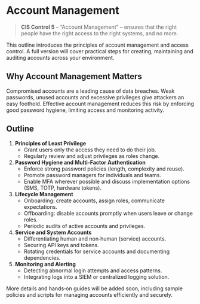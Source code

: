 # Account Management

> **CIS Control 5** – “Account Management” – ensures that the right people have the right access to the right systems, and no more.

This outline introduces the principles of account management and access control.  A full version will cover practical steps for creating, maintaining and auditing accounts across your environment.

## Why Account Management Matters

Compromised accounts are a leading cause of data breaches.  Weak passwords, unused accounts and excessive privileges give attackers an easy foothold.  Effective account management reduces this risk by enforcing good password hygiene, limiting access and monitoring activity.

## Outline

1. **Principles of Least Privilege**
   - Grant users only the access they need to do their job.
   - Regularly review and adjust privileges as roles change.
2. **Password Hygiene and Multi‑Factor Authentication**
   - Enforce strong password policies (length, complexity and reuse).
   - Promote password managers for individuals and teams.
   - Enable MFA wherever possible and discuss implementation options (SMS, TOTP, hardware tokens).
3. **Lifecycle Management**
   - Onboarding: create accounts, assign roles, communicate expectations.
   - Offboarding: disable accounts promptly when users leave or change roles.
   - Periodic audits of active accounts and privileges.
4. **Service and System Accounts**
   - Differentiating human and non‑human (service) accounts.
   - Securing API keys and tokens.
   - Rotating credentials for service accounts and documenting dependencies.
5. **Monitoring and Alerting**
   - Detecting abnormal login attempts and access patterns.
   - Integrating logs into a SIEM or centralized logging solution.

More details and hands‑on guides will be added soon, including sample policies and scripts for managing accounts efficiently and securely.